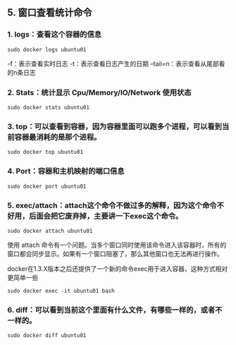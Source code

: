 ## 5. 窗口查看统计命令
### 1.  **logs**：查看这个容器的信息
```
sudo docker logs ubuntu01
```
-f：表示查看实时日志
-t：表示查看日志产生的日期
–tail=n：表示查看从尾部看的n条日志

### 2. **Stats**：统计显示 Cpu/Memory/IO/Network 使用状态
```
sudo docker stats ubuntu01
```
### 3. **top**：可以查看到容器，因为容器里面可以跑多个进程，可以看到当前容器最消耗的是那个进程。
```
sudo docker top ubuntu01
```
### 4. **Port**：容器和主机映射的端口信息
```
sudo docker port ubuntu01
```
### 5. **exec/attach**：attach这个命令不做过多的解释，因为这个命令不好用，后面会把它废弃掉，主要讲一下exec这个命令。
```
sudo docker attach ubuntu01
```
使用 attach 命令有一个问题。当多个窗口同时使用该命令进入该容器时，所有的窗口都会同步显示。如果有一个窗口阻塞了，那么其他窗口也无法再进行操作。

docker在1.3.X版本之后还提供了一个新的命令exec用于进入容器，这种方式相对更简单一些
```
sudo docker exec -it ubuntu01 bash
```
### 6. **diff**：可以看到当前这个里面有什么文件，有哪些一样的，或者不一样的。
```
sudo docker diff ubuntu01
```
